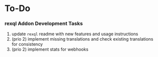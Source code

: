 # To-Do

### rexql Addon Development Tasks

1. update `rexql` readme with new features and usage instructions
2. (prio 2) implement missing translations and check existing translations for consistency
3. (prio 2) implement stats for webhooks

